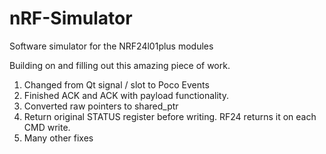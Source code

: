 # nRF-Simulator
Software simulator for the NRF24l01plus modules

Building on and filling out this amazing piece of work.

1. Changed from Qt signal / slot to Poco Events
2. Finished ACK and ACK with payload functionality.
3. Converted raw pointers to shared_ptr
4. Return original STATUS register before writing. RF24 returns it on each CMD write.
5. Many other fixes
